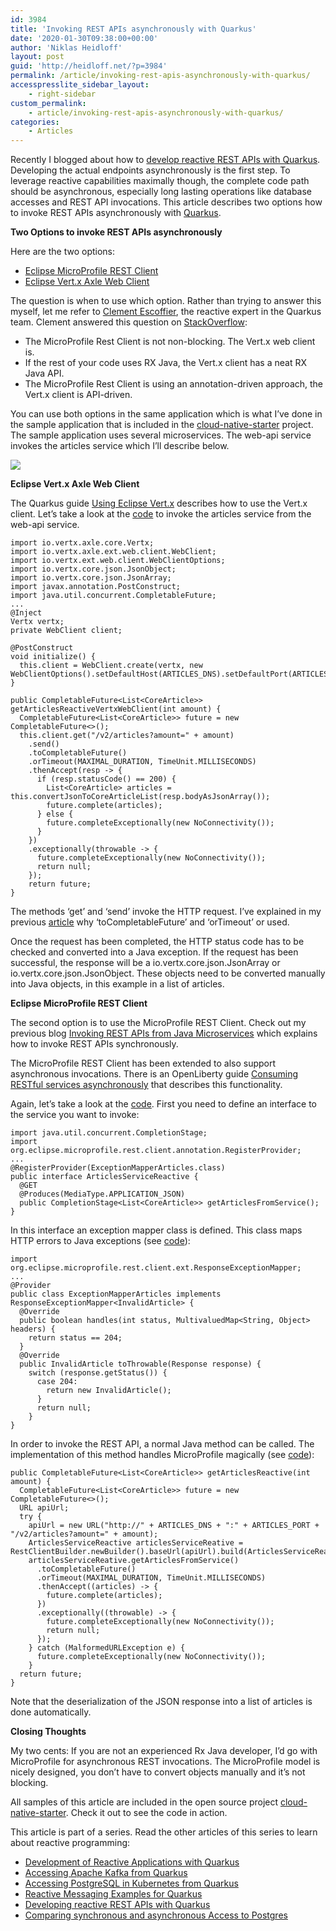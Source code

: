 ```yaml
---
id: 3984
title: 'Invoking REST APIs asynchronously with Quarkus'
date: '2020-01-30T09:38:00+00:00'
author: 'Niklas Heidloff'
layout: post
guid: 'http://heidloff.net/?p=3984'
permalink: /article/invoking-rest-apis-asynchronously-with-quarkus/
accesspresslite_sidebar_layout:
    - right-sidebar
custom_permalink:
    - article/invoking-rest-apis-asynchronously-with-quarkus/
categories:
    - Articles
---
```


Recently I blogged about how to [develop reactive REST APIs with Quarkus](http://heidloff.net/article/developing-reactive-rest-apis-with-quarkus/). Developing the actual endpoints asynchronously is the first step. To leverage reactive capabilities maximally though, the complete code path should be asynchronous, especially long lasting operations like database accesses and REST API invocations. This article describes two options how to invoke REST APIs asynchronously with [Quarkus](https://quarkus.io/).

**Two Options to invoke REST APIs asynchronously**

Here are the two options:

- [Eclipse MicroProfile REST Client](https://github.com/eclipse/microprofile-rest-client)
- [Eclipse Vert.x Axle Web Client](https://vertx.io/docs/vertx-web-client/java/)

The question is when to use which option. Rather than trying to answer this myself, let me refer to [Clement Escoffier](https://twitter.com/clementplop?lang=en), the reactive expert in the Quarkus team. Clement answered this question on [StackOverflow](https://stackoverflow.com/questions/58453542/microprofile-rest-client-vs-vertx-client-in-quarkus):

- The MicroProfile Rest Client is not non-blocking. The Vert.x web client is.
- If the rest of your code uses RX Java, the Vert.x client has a neat RX Java API.
- The MicroProfile Rest Client is using an annotation-driven approach, the Vert.x client is API-driven.

You can use both options in the same application which is what I’ve done in the sample application that is included in the [cloud-native-starter](https://github.com/IBM/cloud-native-starter/tree/master/reactive) project. The sample application uses several microservices. The web-api service invokes the articles service which I’ll describe below.

![](../../wp-content/uploads/2020/01/reactive-micoprofile-client.png)

**Eclipse Vert.x Axle Web Client**

The Quarkus guide [Using Eclipse Vert.x](https://quarkus.io/guides/vertx#using-vert-x-clients) describes how to use the Vert.x client. Let’s take a look at the [code](https://github.com/IBM/cloud-native-starter/blob/fc18118fee406109959e7313cf49028bfa63e1cf/reactive/web-api-reactive/src/main/java/com/ibm/webapi/data/ArticlesServiceDataAccess.java#L106) to invoke the articles service from the web-api service.

```
import io.vertx.axle.core.Vertx;
import io.vertx.axle.ext.web.client.WebClient;
import io.vertx.ext.web.client.WebClientOptions;
import io.vertx.core.json.JsonObject;
import io.vertx.core.json.JsonArray;
import javax.annotation.PostConstruct;
import java.util.concurrent.CompletableFuture;
...
@Inject
Vertx vertx;
private WebClient client;

@PostConstruct
void initialize() {				
  this.client = WebClient.create(vertx, new WebClientOptions().setDefaultHost(ARTICLES_DNS).setDefaultPort(ARTICLES_PORT).setSsl(false));
}

public CompletableFuture<List<CoreArticle>> getArticlesReactiveVertxWebClient(int amount) {		
  CompletableFuture<List<CoreArticle>> future = new CompletableFuture<>();
  this.client.get("/v2/articles?amount=" + amount)
    .send()
    .toCompletableFuture() 
    .orTimeout(MAXIMAL_DURATION, TimeUnit.MILLISECONDS)
    .thenAccept(resp -> {
      if (resp.statusCode() == 200) {
        List<CoreArticle> articles = this.convertJsonToCoreArticleList(resp.bodyAsJsonArray());
        future.complete(articles);
      } else {
        future.completeExceptionally(new NoConnectivity());
      }
    })
    .exceptionally(throwable -> {
      future.completeExceptionally(new NoConnectivity());
      return null;
    });
    return future;
}
```

The methods ‘get’ and ‘send’ invoke the HTTP request. I’ve explained in my previous [article](http://heidloff.net/article/developing-reactive-rest-apis-with-quarkus/) why ‘toCompletableFuture’ and ‘orTimeout’ or used.

Once the request has been completed, the HTTP status code has to be checked and converted into a Java exception. If the request has been successful, the response will be a io.vertx.core.json.JsonArray or io.vertx.core.json.JsonObject. These objects need to be converted manually into Java objects, in this example in a list of articles.

**Eclipse MicroProfile REST Client**

The second option is to use the MicroProfile REST Client. Check out my previous blog [Invoking REST APIs from Java Microservices](http://heidloff.net/invoke-rest-apis-java-microprofile-microservice) which explains how to invoke REST APIs synchronously.

The MicroProfile REST Client has been extended to also support asynchronous invocations. There is an OpenLiberty guide [Consuming RESTful services asynchronously](https://openliberty.io/guides/microprofile-rest-client-async.html) that describes this functionality.

Again, let’s take a look at the [code](https://github.com/IBM/cloud-native-starter/blob/fc18118fee406109959e7313cf49028bfa63e1cf/reactive/web-api-reactive/src/main/java/com/ibm/webapi/data/ArticlesServiceReactive.java). First you need to define an interface to the service you want to invoke:

```
import java.util.concurrent.CompletionStage;
import org.eclipse.microprofile.rest.client.annotation.RegisterProvider;
...
@RegisterProvider(ExceptionMapperArticles.class)
public interface ArticlesServiceReactive {
  @GET
  @Produces(MediaType.APPLICATION_JSON)
  public CompletionStage<List<CoreArticle>> getArticlesFromService();
}
```

In this interface an exception mapper class is defined. This class maps HTTP errors to Java exceptions (see [code](https://github.com/IBM/cloud-native-starter/blob/fc18118fee406109959e7313cf49028bfa63e1cf/reactive/web-api-reactive/src/main/java/com/ibm/webapi/data/ExceptionMapperArticles.java)):

```
import org.eclipse.microprofile.rest.client.ext.ResponseExceptionMapper;
...
@Provider
public class ExceptionMapperArticles implements ResponseExceptionMapper<InvalidArticle> {
  @Override
  public boolean handles(int status, MultivaluedMap<String, Object> headers) {
    return status == 204;
  }
  @Override
  public InvalidArticle toThrowable(Response response) {
    switch (response.getStatus()) {
      case 204:
        return new InvalidArticle();
      }
      return null;
    }
}
```

In order to invoke the REST API, a normal Java method can be called. The implementation of this method handles MicroProfile magically (see [code](https://github.com/IBM/cloud-native-starter/blob/fc18118fee406109959e7313cf49028bfa63e1cf/reactive/web-api-reactive/src/main/java/com/ibm/webapi/data/ArticlesServiceDataAccess.java#L80)):

```
public CompletableFuture<List<CoreArticle>> getArticlesReactive(int amount) {		
  CompletableFuture<List<CoreArticle>> future = new CompletableFuture<>();
  URL apiUrl;
  try {
    apiUrl = new URL("http://" + ARTICLES_DNS + ":" + ARTICLES_PORT + "/v2/articles?amount=" + amount);
    ArticlesServiceReactive articlesServiceReative = RestClientBuilder.newBuilder().baseUrl(apiUrl).build(ArticlesServiceReactive.class);
    articlesServiceReative.getArticlesFromService()
      .toCompletableFuture()
      .orTimeout(MAXIMAL_DURATION, TimeUnit.MILLISECONDS)	
      .thenAccept((articles) -> {
        future.complete(articles);
      })
      .exceptionally((throwable) -> {
        future.completeExceptionally(new NoConnectivity());
        return null;
      });
    } catch (MalformedURLException e) {
      future.completeExceptionally(new NoConnectivity());
    }
  return future;
}
```

Note that the deserialization of the JSON response into a list of articles is done automatically.

**Closing Thoughts**

My two cents: If you are not an experienced Rx Java developer, I’d go with MicroProfile for asynchronous REST invocations. The MicroProfile model is nicely designed, you don’t have to convert objects manually and it’s not blocking.

All samples of this article are included in the open source project [cloud-native-starter](https://github.com/IBM/cloud-native-starter/tree/master/reactive). Check it out to see the code in action.

This article is part of a series. Read the other articles of this series to learn about reactive programming:

- [Development of Reactive Applications with Quarkus](http://heidloff.net/article-development-reactive-applications-quarkus/)
- [Accessing Apache Kafka from Quarkus](http://heidloff.net/article/accessing-apache-kafka-from-quarkus/)
- [Accessing PostgreSQL in Kubernetes from Quarkus](http://heidloff.net/article/accessing-postgresql-from-quarkus/)
- [Reactive Messaging Examples for Quarkus](http://heidloff.net/article/reactive-messaging-examples-quarkus/)
- [Developing reactive REST APIs with Quarkus](http://heidloff.net/article/developing-reactive-rest-apis-with-quarkus/)
- [Comparing synchronous and asynchronous Access to Postgres](http://heidloff.net/article/comparing-synchronous-asynchronous-access-postgresql/)